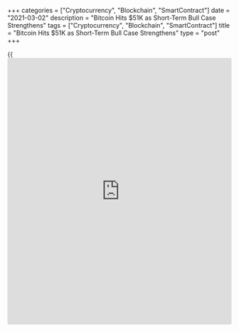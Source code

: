 +++
categories = ["Cryptocurrency", "Blockchain", "SmartContract"]
date = "2021-03-02"
description = "Bitcoin Hits $51K as Short-Term Bull Case Strengthens"
tags = ["Cryptocurrency", "Blockchain", "SmartContract"]
title = "Bitcoin Hits $51K as Short-Term Bull Case Strengthens"
type = "post"
+++

{{<iframe id="large-banner" src="https://www.bounty.group/#slide=28.0" width="100%" height="600" scrolling="no" style="border: 0px solid rgb(216, 221, 230); border-radius: 3px;">}}

The U.S. dollar index (DXY) is showing signs of a short-term top as the
price of Bitcoin (BTC) demonstrates signals of a short-term rally. There
is a narrative that the price of Bitcoin often coincides with a drop in
the value of the dollar. Since stores of value, like gold and Bitcoin
are priced against the dollar, theoretically, a downtrend in the DXY
would likely have a positive impact on the price of BTC.

![Bitcoin Hits $51K as Short-Term Bull Case Strengthens][1]

As the dollar began to consolidate, Bitcoin broke above $50,000 on March
3, putting it on track to retest the $51,600 resistance level once
again. Above $51,600, there is little resistance until $56,000. Hence,
breaking past this level is critical to secure upside momentum in the
short term. Bitcoin Jack, a semi-pseudonymous trader, who predicted the
$3,600 bottom in March 2020, said:

If Bitcoin continues to rally as the dollar stagnates, it could allow
BTC to simultaneously benefit from two macro factors. First, the
dollar’s decline naturally benefits Bitcoin. Second, the impending $1.9
trillion dollar U.S. stimulus could serve as a catalyst for a broader
BTC rally while diluting the value of the dollar. Bitcoin likely slumped
in the past week due to the shaky macro climate, as the dollar began to
climb and bond yields rose to a yearly high.

If the macroeconomic conditions were the major catalyst for Bitcoin’s
downturn, now that bond yields are easing, it could bouy BTC’s momentum
in the coming weeks. According to John Cho, the director of global
expansion at Ground X, $42,900 was most likely the local bottom for
Bitcoin in the foreseeable future. Cho earlier predicted a short-term
Bitcoin downturn, expecting a drop to around $40,000 to $41,000. BTC did
not drop that low, but it declined to sub-$43,000, almost completing a
30% drop from its local high.

Following the strong recovery of Bitcoin, it is critical for the
dominant cryptocurrency to retest the $56,000 resistance area. Above it,
the path toward a new all-time high is open, making $60,000 the next
likely target.

_Source:[FXPro][2]_

   1. /files/downloads/7/5/5/755da24538ee5e44e7bb4d7ec02227fb_d644e1166bdd4f45d89dbc828cac07a6.png
   2. /geturl/index/f91058a8ba5918b9430ea2fce4afae405e73306f/